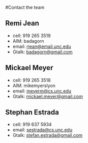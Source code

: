 #Contact the team

## Remi Jean ##
  * cell: 919 265 3519
  * AIM: badagorn
  * email: rjean@email.unc.edu
  * Gtalk: badagorn@gmail.com

## Mickael Meyer ##
  * cell: 919 265 3518
  * AIM: mikemyerslyon
  * email: meyerm@cs.unc.edu
  * Gtalk: mickael.meyer@gmail.com

## Stephan Estrada ##
  * cell: 919 637 5934
  * email: sestrada@cs.unc.edu
  * Gtalk: stefan.estrada@gmail.com



